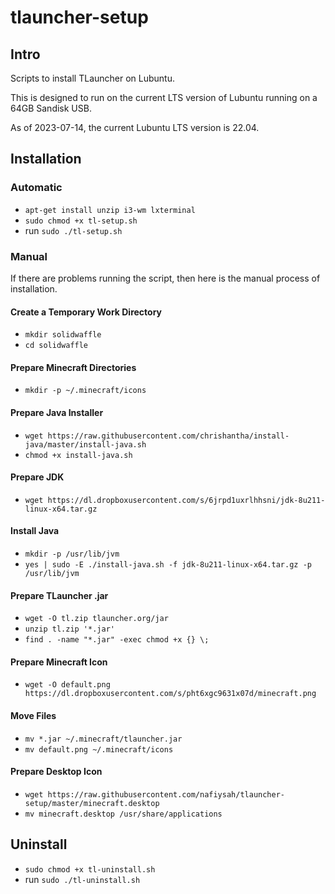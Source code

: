 # tlauncher-setup

## Intro 
Scripts to install TLauncher on Lubuntu. 

This is designed to run on the current LTS version of Lubuntu running on a 64GB Sandisk USB. 

As of 2023-07-14,  the current Lubuntu LTS version is 22.04.

## Installation
### Automatic 
- `apt-get install unzip i3-wm lxterminal`
- `sudo chmod +x tl-setup.sh`
- run `sudo ./tl-setup.sh`

### Manual
If there are problems running the script, then here is the manual process of installation.

#### Create a Temporary Work Directory
- `mkdir solidwaffle`
- `cd solidwaffle`

#### Prepare Minecraft Directories
- `mkdir -p ~/.minecraft/icons`

#### Prepare Java Installer
- `wget https://raw.githubusercontent.com/chrishantha/install-java/master/install-java.sh`
- `chmod +x install-java.sh`

#### Prepare JDK
- `wget https://dl.dropboxusercontent.com/s/6jrpd1uxrlhhsni/jdk-8u211-linux-x64.tar.gz`

#### Install Java
- `mkdir -p /usr/lib/jvm`
- `yes | sudo -E ./install-java.sh -f jdk-8u211-linux-x64.tar.gz -p /usr/lib/jvm`

#### Prepare TLauncher .jar
- `wget -O tl.zip tlauncher.org/jar`
- `unzip tl.zip '*.jar'`
- `find . -name "*.jar" -exec chmod +x {} \;`

#### Prepare Minecraft Icon
- `wget -O default.png https://dl.dropboxusercontent.com/s/pht6xgc9631x07d/minecraft.png`

#### Move Files
- `mv *.jar ~/.minecraft/tlauncher.jar`
- `mv default.png ~/.minecraft/icons`

#### Prepare Desktop Icon 
- `wget https://raw.githubusercontent.com/nafiysah/tlauncher-setup/master/minecraft.desktop`
- `mv minecraft.desktop /usr/share/applications`
  
## Uninstall

- `sudo chmod +x tl-uninstall.sh`
- run `sudo ./tl-uninstall.sh`
